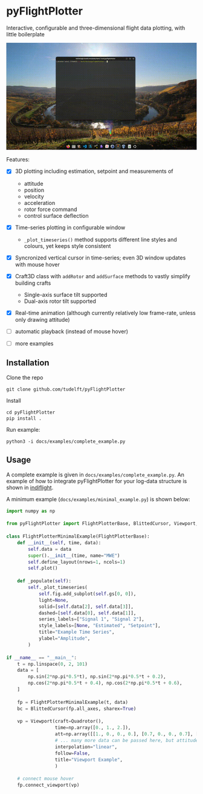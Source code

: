 # pyFlightPlotter
Interactive, configurable and three-dimensional flight data plotting, with little boilerplate

<!-- ![Overview of pyFlightPlotter](docs/images/overview.png) -->
![Demo of pyFlightPlotter](docs/images/demo.gif)

Features:
- [x] 3D plotting including estimation, setpoint and measurements of
  - attitude
  - position
  - velocity
  - acceleration
  - rotor force command
  - control surface deflection
- [x] Time-series plotting in configurable window
  - `_plot_timeseries()` method supports different line styles and colours, yet keeps style consistent
- [x] Syncronized vertical cursor in time-series; even 3D window updates with mouse hover
- [x] Craft3D class with `addRotor` and `addSurface` methods to vastly simplify building crafts
  - Single-axis surface tilt supported
  - Dual-axis rotor tilt supported 
- [x] Real-time animation (although currently relatively low frame-rate, unless only drawing attitude)
- [ ] automatic playback (instead of mouse hover)
- [ ] more examples


## Installation

Clone the repo

    git clone github.com/tudelft/pyFlightPlotter

Install

    cd pyFlightPlotter
    pip install .

Run example:

    python3 -i docs/examples/complete_example.py


## Usage

A complete example is given in `docs/examples/complete_example.py`. An example of how to integrate pyFlightPlotter for your log-data structure is shown in [indiflight](https://github.com/tudelft/indiflight/blob/global_rls/support/LogAnalysis/indiflightPlotter.py).

A minimum example (`docs/examples/minimal_example.py`) is shown below:

```python
import numpy as np

from pyFlightPlotter import FlightPlotterBase, BlittedCursor, Viewport, Quadrotor

class FlightPlotterMinimalExample(FlightPlotterBase):
    def __init__(self, time, data):
        self.data = data
        super().__init__(time, name="MWE")
        self.define_layout(nrows=1, ncols=1)
        self.plot()

    def _populate(self):
        self._plot_timeseries(
            self.fig.add_subplot(self.gs[0, 0]),
            light=None,
            solid=[self.data[2], self.data[3]],
            dashed=[self.data[0], self.data[1]],
            series_labels=["Signal 1", "Signal 2"],
            style_labels=[None, "Estimated", "Setpoint"],
            title="Example Time Series",
            ylabel="Amplitude",
        )

if __name__ == "__main__":
    t = np.linspace(0, 2, 101)
    data = [
        np.sin(2*np.pi*0.5*t), np.sin(2*np.pi*0.5*t + 0.2),
        np.cos(2*np.pi*0.5*t + 0.4), np.cos(2*np.pi*0.5*t + 0.6),
    ]

    fp = FlightPlotterMinimalExample(t, data)
    bc = BlittedCursor(fp.all_axes, sharex=True)

    vp = Viewport(craft=Quadrotor(),
                  time=np.array([0., 1., 2.]),
                  att=np.array([[1., 0., 0., 0.], [0.7, 0., 0., 0.7], [0., 0., 0., 1.]]),
                  # ... many more data can be passed here, but attitude is required
                  interpolation="linear",
                  follow=False,
                  title="Viewport Example",
                  )

    # connect mouse hover
    fp.connect_viewport(vp)
```

